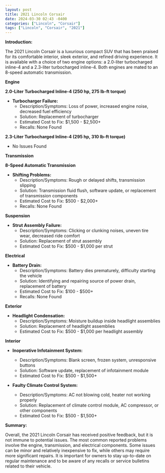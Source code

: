 ```yaml
---
layout: post
title: 2021 Lincoln Corsair
date: 2024-03-30 02:43 -0400
categories: ["Lincoln", "Corsair"]
tags: ["Lincoln", "Corsair", "2021"]
---
```

**Introduction:**

The 2021 Lincoln Corsair is a luxurious compact SUV that has been praised for its comfortable interior, sleek exterior, and refined driving experience. It is available with a choice of two engine options: a 2.0-liter turbocharged inline-4 and a 2.3-liter turbocharged inline-4. Both engines are mated to an 8-speed automatic transmission.

**Engine**

**2.0-Liter Turbocharged Inline-4 (250 hp, 275 lb-ft torque)**

* **Turbocharger Failure:**
    * Description/Symptoms: Loss of power, increased engine noise, decreased fuel efficiency
    * Solution: Replacement of turbocharger
    * Estimated Cost to Fix: $1,500 - $2,500+
    * Recalls: None Found

**2.3-Liter Turbocharged Inline-4 (295 hp, 310 lb-ft torque)**

* No Issues Found

**Transmission**

**8-Speed Automatic Transmission**

* **Shifting Problems:**
    * Description/Symptoms: Rough or delayed shifts, transmission slipping
    * Solution: Transmission fluid flush, software update, or replacement of transmission components
    * Estimated Cost to Fix: $500 - $2,000+
    * Recalls: None Found

**Suspension**

* **Strut Assembly Failure:**
    * Description/Symptoms: Clicking or clunking noises, uneven tire wear, decreased ride comfort
    * Solution: Replacement of strut assembly
    * Estimated Cost to Fix: $500 - $1,000 per strut

**Electrical**

* **Battery Drain:**
    * Description/Symptoms: Battery dies prematurely, difficulty starting the vehicle
    * Solution: Identifying and repairing source of power drain, replacement of battery
    * Estimated Cost to Fix: $100 - $500+
    * Recalls: None Found

**Exterior**

* **Headlight Condensation:**
    * Description/Symptoms: Moisture buildup inside headlight assemblies
    * Solution: Replacement of headlight assemblies
    * Estimated Cost to Fix: $500 - $1,000 per headlight assembly

**Interior**

* **Inoperative Infotainment System:**
    * Description/Symptoms: Blank screen, frozen system, unresponsive buttons
    * Solution: Software update, replacement of infotainment module
    * Estimated Cost to Fix: $500 - $1,500+

* **Faulty Climate Control System:**
    * Description/Symptoms: AC not blowing cold, heater not working properly
    * Solution: Replacement of climate control module, AC compressor, or other components
    * Estimated Cost to Fix: $500 - $1,500+

**Summary:**

Overall, the 2021 Lincoln Corsair has received positive feedback, but it is not immune to potential issues. The most common reported problems involve the engine, transmission, and electrical components. Some issues can be minor and relatively inexpensive to fix, while others may require more significant repairs. It is important for owners to stay up-to-date on regular maintenance and to be aware of any recalls or service bulletins related to their vehicle.
